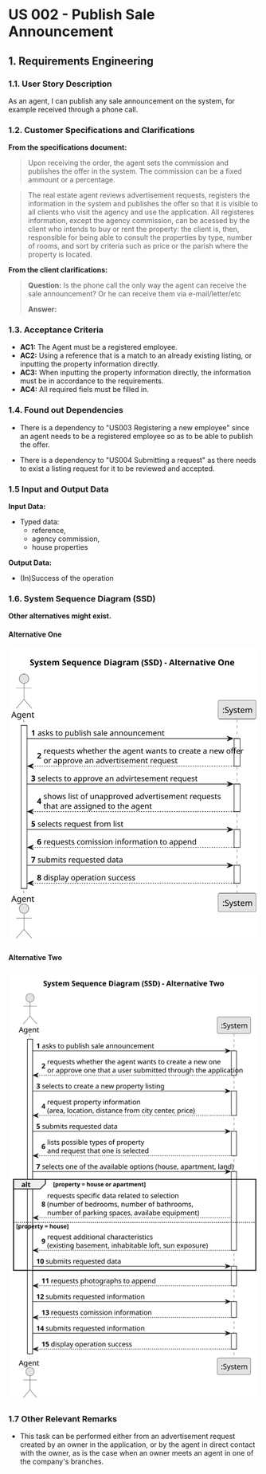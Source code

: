 # US 002 - Publish Sale Announcement 

## 1. Requirements Engineering


### 1.1. User Story Description


As an agent, I can publish any sale announcement on the system, for
example received through a phone call.



### 1.2. Customer Specifications and Clarifications 


**From the specifications document:**

>	Upon receiving the order, the agent sets the commission and publishes the offer in the system. The commission can be a fixed ammount or a percentage.

>	The real estate agent reviews advertisement requests, registers the information in the system and publishes the offer so that it is visible to all clients who visit the agency and use the application. All registeres information, except the agency commission, can be acessed by the client who intends to buy or rent the property: the client is, then, responsible for being able to consult the properties by type, number of rooms, and sort by criteria such as price or the parish where the property is located. 




**From the client clarifications:**

> **Question:** Is the phone call the only way the agent can receive the sale announcement? Or he can receive them via e-mail/letter/etc
>  
> **Answer:** 



### 1.3. Acceptance Criteria


* **AC1:** The Agent must be a registered employee.
* **AC2:** Using a reference that is a match to an already existing listing, or inputting the property information directly.
* **AC3:** When inputting the property information directly, the information must be in accordance to the requirements.
* **AC4:** All required fiels must be filled in.


### 1.4. Found out Dependencies


* There is a dependency to "US003 Registering a new employee" since an agent needs to be a registered employee so as to be able to publish the offer.

* There is a dependency to "US004 Submitting a request" as there needs to exist a listing request for it to be reviewed and accepted.


### 1.5 Input and Output Data


**Input Data:**

* Typed data:
	* reference, 
	* agency commission,
	* house properties


**Output Data:**

* (In)Success of the operation

### 1.6. System Sequence Diagram (SSD)

**Other alternatives might exist.**

#### Alternative One

![System Sequence Diagram - Alternative One](svg/us002-system-sequence-diagram-alternative-one.svg)

#### Alternative Two

![System Sequence Diagram - Alternative Two](svg/us002-system-sequence-diagram-alternative-two.svg)

### 1.7 Other Relevant Remarks

* This task can be performed either from an advertisement request created by an owner in the application, or by the agent in direct contact with the owner, as is the case when an owner meets an agent in one of the company's branches.